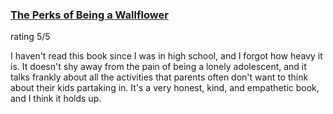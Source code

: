 ### [The Perks of Being a Wallflower](https://bookshop.org/p/books/the-perks-of-being-a-wallflower-stephen-chbosky/7061668?ean=9780671027346&next=t)

rating 5/5

I haven't read this book since I was in high school, and I forgot how heavy it is. It doesn't shy away from the pain of being a lonely adolescent, and it talks frankly about all the activities that parents often don't want to think about their kids partaking in. It's a very honest, kind, and empathetic book, and I think it holds up.